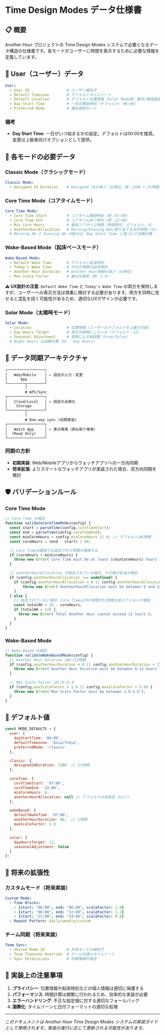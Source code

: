 # Time Design Modes データ仕様書

## 📋 概要

Another Hour プロジェクトの Time Design Modes システムで必要となるデータ構造の仕様書です。各モードがユーザーに時間を表示するために必要な情報を定義しています。

## 👤 User（ユーザー）データ

```yaml
User:
  - User ID                 # ユーザー識別子
  - Default Timezone        # デフォルトタイムゾーン
  - Default Location        # デフォルト位置情報（Solar Mode用：都市/緯度経度）
  - Day Start Time          # 一日の開始時刻（デフォルト: 00:00）
  - Preferred Mode          # 優先使用モード
```

### 備考
- **Day Start Time**: 一日がいつ始まるかの設定。デフォルトは00:00を推奨。変更は上級者向けオプションとして提供。

## 🎨 各モードの必要データ

### Classic Mode（クラシックモード）
```yaml
Classic Mode:
  - Designed 24 Duration    # Designed 24の長さ（分単位、例：1380 = 23時間）
```

### Core Time Mode（コアタイムモード）
```yaml
Core Time Mode:
  - Core Time Start         # コアタイム開始時刻（例：07:00）
  - Core Time End           # コアタイム終了時刻（例：22:00）
  - Min Core Hours          # 最低コアタイム時間（時間単位、デフォルト: 6）
  - AnotherHourAllocation   # Morning/Evening AHに割り当てる合計時間（分）。省略時はCore Time以外の実時間。
  # Morning AH と Evening AH の配分は、Day Start Time に基づいて自動計算
```

### Wake-Based Mode（起床ベースモード）
```yaml
Wake-Based Mode:
  - Default Wake Time       # デフォルト起床時刻
  - Today's Wake Time       # 今日の実際の起床時刻
  - Another Hour Duration   # Another Hour期間の長さ（分単位）
  - Max Scale Factor        # 最大圧縮率（例：2.0）
```

**⚠️ UX設計の注意**: `Default Wake Time` と `Today's Wake Time` の両方を保持しますが、ユーザーへの表示方法は慎重に検討する必要があります。両方を同時に見せると混乱を招く可能性があるため、適切なUXデザインが必要です。

### Solar Mode（太陽時モード）
```yaml
Solar Mode:
  - Location                # 位置情報（ユーザーのデフォルトを上書き可能）
  - Day Hours Target        # 昼を何時間にしたいか（デフォルト：12）
  - Seasonal Adjustment     # 季節による微調整（true/false）
  # Night Hours は自動計算（24 - Day Hours）
```

## 🔄 データ同期アーキテクチャ

```
┌─────────────────┐
│   Web/Mobile    │ ← 設定の入力・変更
│      App        │
└────────┬────────┘
         │ 
         ▼ API/Sync
┌─────────────────┐
│   Cloud/Local   │ ← 設定の永続化
│    Storage      │
└────────┬────────┘
         │
         ▼ One-way sync (初期実装)
┌─────────────────┐
│   Watch App     │ ← 表示専用（読み取り専用）
│  (Read Only)    │
└─────────────────┘
```

### 同期の方針
- **初期実装**: Web/Mobileアプリからウォッチアプリへの一方向同期
- **将来拡張**: よりスマートなウォッチアプリが実装された場合、双方向同期を検討

## 🛡️ バリデーションルール

### Core Time Mode
```javascript
// Core Time の検証
function validateCoreTimeMode(config) {
  const start = parseTime(config.coreTimeStart);
  const end = parseTime(config.coreTimeEnd);
  const minCoreHours = config.minCoreHours || 6; // デフォルトは6時間
  const coreHours = (end - start) / 60;

  // Core Timeは最低でも設定された時間を確保する
  if (coreHours < minCoreHours) {
    throw new Error(`Core Time must be at least ${minCoreHours} hours`);
  }

  // anotherHourAllocation が指定されている場合、その値が妥当か検証
  if (config.anotherHourAllocation !== undefined) {
    if (config.anotherHourAllocation < 0 || config.anotherHourAllocation > 720) {
        throw new Error('AnotherHourAllocation must be between 0 and 12 hours');
    }
  } else {
    // 指定されていない場合、Core Time以外の時間が12時間を超えていないか検証
    const totalAH = 24 - coreHours;
    if (totalAH > 12) {
      throw new Error('Total Another Hour cannot exceed 12 hours');
    }
  }
}
```

### Wake-Based Mode
```javascript
// Wake-Based の検証
function validateWakeBasedMode(config) {
  // Another Hour Duration は0〜12時間
  if (config.anotherHourDuration < 0 || config.anotherHourDuration > 720) {
    throw new Error('Another Hour Duration must be between 0-12 hours');
  }

  // Max Scale Factor は1.0〜5.0
  if (config.maxScaleFactor < 1.0 || config.maxScaleFactor > 5.0) {
    throw new Error('Max Scale Factor must be between 1.0-5.0');
  }
}
```

## 💾 デフォルト値

```javascript
const MODE_DEFAULTS = {
  user: {
    dayStartTime: '00:00',
    defaultTimezone: 'Asia/Tokyo',
    preferredMode: 'classic'
  },

  classic: {
    designed24Duration: 1380  // 23時間
  },

  coreTime: {
    coreTimeStart: '07:00',
    coreTimeEnd: '22:00',
    minCoreHours: 6,
    anotherHourAllocation: null // デフォルトは未指定（null）
  },

  wakeBased: {
    defaultWakeTime: '07:00',
    anotherHourDuration: 60,  // 1時間
    maxScaleFactor: 2.0
  },

  solar: {
    dayHoursTarget: 12,
    seasonalAdjustment: false
  }
};
```

## 🔮 将来の拡張性

### カスタムモード（将来実装）
```yaml
Custom Mode:
  - Time Blocks: 
    - {start: "00:00", end: "06:00", scaleFactor: 1.0}
    - {start: "06:00", end: "22:00", scaleFactor: 1.2}
    - {start: "22:00", end: "24:00", scaleFactor: 0.8}
  - Repeat Pattern: daily/weekly/custom
```

### チーム同期（将来実装）
```yaml
Team Sync:
  - Shared Mode ID          # 共有モードの識別子
  - Team Timezone Override  # チーム共通のタイムゾーン
  - Sync Permissions        # 同期権限の設定
```

## 📝 実装上の注意事項

1. **プライバシー**: 位置情報や起床時刻などの個人情報は適切に保護する
2. **パフォーマンス**: 時間計算は頻繁に行われるため、効率的な実装が必要
3. **エラーハンドリング**: 不正な設定値に対する適切なフォールバック
4. **国際化**: タイムゾーンと日付フォーマットの適切な処理

---

*このドキュメントは Another Hour Time Design Modes システムの実装ガイドとして使用されます。実装の進行に応じて更新される可能性があります。*